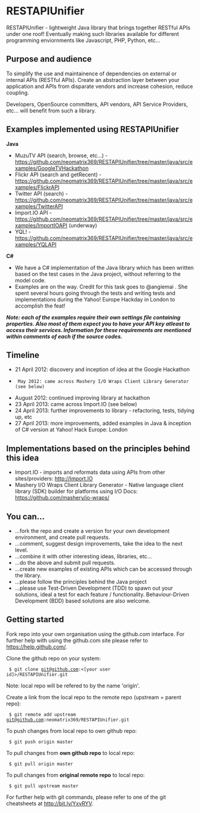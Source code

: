 RESTAPIUnifier
==============

RESTAPIUnifier - lightweight Java library that brings together RESTful APIs under one roof! Eventually making such libraries available for different programming enviornments like Javascript, PHP, Python, etc...

Purpose and audience
--------------------
To simplify the use and maintainence of dependencies on external or internal APIs (RESTful APIs). Create an abstraction layer between your application and APIs from disparate vendors and increase cohesion, reduce coupling.

Developers, OpenSource committers, API vendors, API Service Providers, etc... will benefit from such a library.

Examples implemented using RESTAPIUnifier
-----------------------------------------
<b>Java</b>
- MuzuTV API (search, browse, etc...) - https://github.com/neomatrix369/RESTAPIUnifier/tree/master/java/src/examples/GoogleTVHackathon
- Flickr API (search and getRecent) - https://github.com/neomatrix369/RESTAPIUnifier/tree/master/java/src/examples/FlickrAPI
- Twitter API (search) - https://github.com/neomatrix369/RESTAPIUnifier/tree/master/java/src/examples/TwitterAPI
- Import.IO API - https://github.com/neomatrix369/RESTAPIUnifier/tree/master/java/src/examples/ImportIOAPI (underway)
- YQL! - https://github.com/neomatrix369/RESTAPIUnifier/tree/master/java/src/examples/YQLAPI

<b>C#</b>
- We have a C# implementation of the Java library which has been written based on the test cases in the Java project, without referring to the model code. 
- Examples are on the way. Credit for this task goes to @angiemai . She spent several hours going through the tests and writing tests and implementations during the Yahoo! Europe Hackday in London to accomplish the feat!

<b><i>Note: each of the examples require their own settings file containing properties. Also most of them expect you to have your API key atleast to access their services. Information for these requirements are mentioned within comments of each if the source codes.</i></b>

Timeline
--------
* 21 April 2012: discovery and inception of idea at the Google Hackathon
*      May 2012: came across Mashery I/O Wraps Client Library Generator (see below)
*   August 2012: continued improving library at hackathon
* 23 April 2013: came across Import.IO (see below)
* 24 April 2013: further improvements to library - refactoring, tests, tidying up, etc
* 27 April 2013: more improvements, added examples in Java & inception of C# version at Yahoo! Hack Europe: London

Implementations based on the principles behind this idea
--------------------------------------------------------
* Import.IO - imports and reformats data using APIs from other sites/providers: http://Import.IO 
* Mashery I/O Wraps Client Library Generator - 
Native language client library (SDK) builder for platforms using I/O Docs: https://github.com/mashery/io-wraps/

You can...
----------
- ...fork the repo and create a version for your own development environment, and create pull requests.
- ...comment, suggest design improvements, take the idea to the next level. 
- ...combine it with other interesting ideas, libraries, etc...
- ...do the above and submit pull requests.
- ...create new examples of existing APIs which can be accessed through the library.
- ...please follow the principles behind the Java project
- ...please use Test-Driven Development (TDD) to spawn out your solutions, ideal a test for each feature / functionality. Behaviour-Driven Development (BDD) based solutions are also welcome.

Getting started
---------------

Fork repo into your own organisation using the github.com interface. For further help with using the github.com site please refer to https://help.github.com/.

Clone the github repo on your system:

<code>  $ git clone git@github.com:<[your user id]>/RESTAPIUnifier.git</code>
  
Note: local repo will be refered to by the name 'origin'.

Create a link from the local repo to the remote repo (upstream = parent repo):

<code>  $ git remote add upstream git@github.com:neomatrix369/RESTAPIUnifier.git</code>

To push changes from local repo to own github repo:
  
<code>  $ git push origin master</code>

To pull changes from <b>own github repo</b> to local repo:
  
<code>  $ git pull origin master</code>

To pull changes from <b>original remote repo</b> to local repo:
  
<code>  $ git pull upstream master</code>
  
For further help with git commands, please refer to one of the git cheatsheets at http://bit.ly/YxvRYV.
